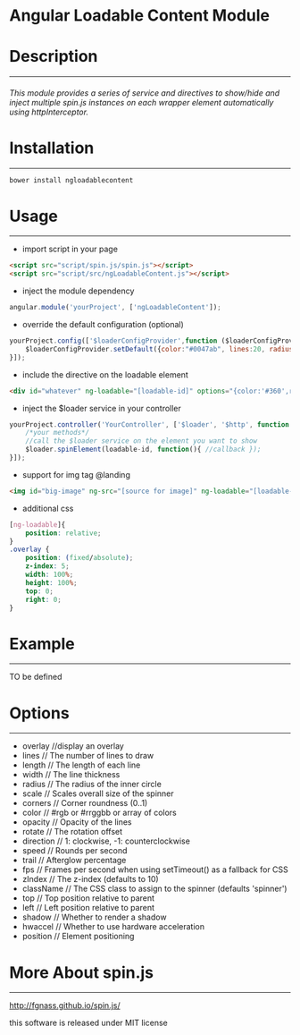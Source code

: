 Angular Loadable Content Module
======================

# Description
---------
###### This module provides a series of service and directives to show/hide and inject multiple spin.js instances on each wrapper element automatically using httpInterceptor.

# Installation
---------
```html
bower install ngloadablecontent
```
# Usage
---------
* import script in your page
```html
<script src="script/spin.js/spin.js"></script>
<script src="script/src/ngLoadableContent.js"></script>
```
* inject the module dependency
```js
angular.module('yourProject', ['ngLoadableContent']);
```
* override the default configuration (optional)
```js
yourProject.config(['$loaderConfigProvider',function ($loaderConfigProvider) {
    $loaderConfigProvider.setDefault({color:"#0047ab", lines:20, radius:5});
}]);
```
* include the directive on the loadable element
```html
<div id="whatever" ng-loadable="[loadable-id]" options="{color:'#360',radius:5,lines:8,overlay:[true/false]}">Content</div>
```
* inject the $loader service in your controller
```js
yourProject.controller('YourController', ['$loader', '$http', function ($loader, $http) {
    /*your methods*/
    //call the $loader service on the element you want to show
    $loader.spinElement(loadable-id, function(){ //callback });
}]);
```
- support for img tag @landing
```html
<img id="big-image" ng-src="[source for image]" ng-loadable="[loadable-id]" options="{options}"/>
```
- additional css
```css
[ng-loadable]{
    position: relative;
}
.overlay {
    position: (fixed/absolute);
    z-index: 5;
    width: 100%;
    height: 100%;
    top: 0;
    right: 0;
}
```
# Example
---------
TO be defined
# Options
---------
* overlay //display an overlay
* lines // The number of lines to draw
* length // The length of each line
* width // The line thickness
* radius // The radius of the inner circle
* scale // Scales overall size of the spinner
* corners // Corner roundness (0..1)
* color // #rgb or #rrggbb or array of colors
* opacity // Opacity of the lines
* rotate // The rotation offset
* direction // 1: clockwise, -1: counterclockwise
* speed // Rounds per second
* trail // Afterglow percentage
* fps // Frames per second when using setTimeout() as a fallback for CSS
* zIndex // The z-index (defaults to 10)
* className // The CSS class to assign to the spinner (defaults 'spinner')
* top // Top position relative to parent
* left // Left position relative to parent
* shadow // Whether to render a shadow
* hwaccel // Whether to use hardware acceleration
* position // Element positioning

# More About spin.js
----------
http://fgnass.github.io/spin.js/

this software is released under MIT license